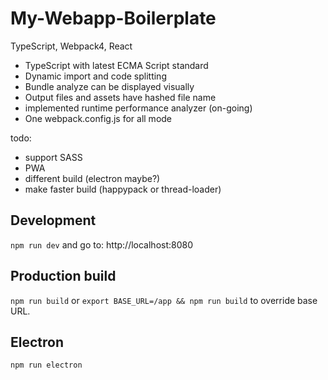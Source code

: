 # My-Webapp-Boilerplate

TypeScript, Webpack4, React

- TypeScript with latest ECMA Script standard
- Dynamic import and code splitting
- Bundle analyze can be displayed visually
- Output files and assets have hashed file name
- implemented runtime performance analyzer (on-going)
- One webpack.config.js for all mode

todo:
- support SASS
- PWA
- different build (electron maybe?)
- make faster build (happypack or thread-loader)

## Development
`npm run dev` and go to: http://localhost:8080

## Production build
`npm run build`
or `export BASE_URL=/app && npm run build` to override base URL.

## Electron
`npm run electron`